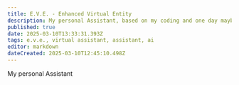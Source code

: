 ```yaml
---
title: E.V.E. - Enhanced Virtual Entity
description: My personal Assistant, based on my coding and one day maybe with AI.
published: true
date: 2025-03-10T13:33:31.393Z
tags: e.v.e., virtual assistant, assistant, ai
editor: markdown
dateCreated: 2025-03-10T12:45:10.498Z
---
```


My personal Assistant